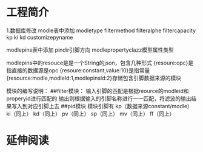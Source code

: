 # 工程简介
1.数据库修改
 modle表中添加   modletype
                filtermethod
                filteralphe
                filtercapacity
                kp
                ki
                kd
                customizepyname
                
 modlepins表中添加
                pindir引脚方向
                modlepropertyclazz模型属性类型
 
 
 modlepins中的resouce是是一个String的json，包含几种形式
 {resoure:opc}是指直接的数据源是opc
 {resoure:constant,value:10}是指常量
 {resource:modle,modleId:1,modlepinsId:2}存储包含引脚数据来源的模块  
 
 
 模块的编写说明：
 ##filter模块：
   输入引脚的匹配是根据reource的modleid和properyid进行匹配的
 输出则根据输入的引脚名称进行一一匹配，将滤波的输出结果写入到对应引脚上去
##pid模块
模块引脚有
kp（数据来源constant/modle）
ki（同上）
kd（同上）
pv（同上）
sp（同上）
mv（同上）
ff（同上）
# 延伸阅读

